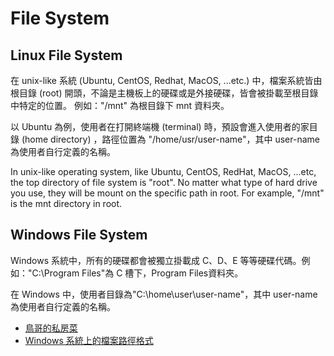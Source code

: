 # File System

## Linux File System

在 unix-like 系統 \(Ubuntu, CentOS, Redhat, MacOS, ...etc.\) 中，檔案系統皆由根目錄 \(root\) 開頭，不論是主機板上的硬碟或是外接硬碟，皆會被掛載至根目錄中特定的位置。 例如："/mnt" 為根目錄下 mnt 資料夾。

以 Ubuntu 為例，使用者在打開終端機 \(terminal\) 時，預設會進入使用者的家目錄 \(home directory\) ，路徑位置為 "/home/usr/user-name"，其中 user-name 為使用者自行定義的名稱。

In unix-like operating system, like Ubuntu, CentOS, RedHat, MacOS, ...etc, the top directory of file system is "root". No matter what type of hard drive you use, they will be mount on the specific path in root. For example, "/mnt" is the mnt directory in root.

## Windows File System

Windows 系統中，所有的硬碟都會被獨立掛載成 C、D、E 等等硬碟代碼。例如："C:\Program Files"為 C 槽下，Program Files資料夾。

在 Windows 中，使用者目錄為"C:\home\user\user-name"，其中 user-name 為使用者自行定義的名稱。

* [鳥哥的私房菜](http://linux.vbird.org/linux_basic/0210filepermission.php)
* [Windows 系統上的檔案路徑格式](https://docs.microsoft.com/zh-tw/dotnet/standard/io/file-path-formats)

